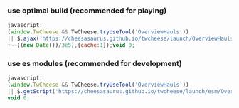 ### use optimal build (recommended for playing)

```javascript
javascript:
(window.TwCheese && TwCheese.tryUseTool('OverviewHauls'))
|| $.ajax('https://cheesasaurus.github.io/twcheese/launch/OverviewHauls.js?'
+~~((new Date())/3e5),{cache:1});void 0;
```

### use es modules (recommended for development)

```javascript
javascript:
(window.TwCheese && TwCheese.tryUseTool('OverviewHauls'))
|| $.getScript('https://cheesasaurus.github.io/twcheese/launch/esm/OverviewHauls.js');
void 0;
```
